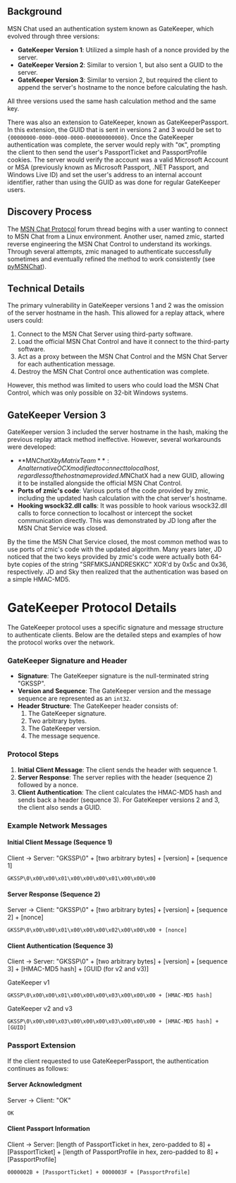 ## Background
MSN Chat used an authentication system known as GateKeeper, which evolved through three versions:
- **GateKeeper Version 1**: Utilized a simple hash of a nonce provided by the server.
- **GateKeeper Version 2**: Similar to version 1, but also sent a GUID to the server.
- **GateKeeper Version 3**: Similar to version 2, but required the client to append the server's hostname to the nonce before calculating the hash.

All three versions used the same hash calculation method and the same key.

There was also an extension to GateKeeper, known as GateKeeperPassport.
In this extension, the GUID that is sent in versions 2 and 3 would be set to `{00000000-0000-0000-0000-000000000000}`. Once the GateKeeper authentication was complete, the server would reply with "`OK`", prompting the client to then send the user's PassportTicket and PassportProfile cookies.
The server would verify the account was a valid Microsoft Account or MSA (previously known as Microsoft Passport, .NET Passport, and Windows Live ID) and set the user's address to an internal account identifier, rather than using the GUID as was done for regular GateKeeper users.

## Discovery Process
The [MSN Chat Protocol](MSN%20Chat%20Protocol.md) forum thread begins with a user wanting to connect to MSN Chat from a Linux environment. Another user, named zmic, started reverse engineering the MSN Chat Control to understand its workings. Through several attempts, zmic managed to authenticate successfully sometimes and eventually refined the method to work consistently (see [pyMSNChat](./pyMSNChat/)).

## Technical Details
The primary vulnerability in GateKeeper versions 1 and 2 was the omission of the server hostname in the hash. This allowed for a replay attack, where users could:
1. Connect to the MSN Chat Server using third-party software.
2. Load the official MSN Chat Control and have it connect to the third-party software.
3. Act as a proxy between the MSN Chat Control and the MSN Chat Server for each authentication message.
4. Destroy the MSN Chat Control once authentication was complete.

However, this method was limited to users who could load the MSN Chat Control, which was only possible on 32-bit Windows systems.

## GateKeeper Version 3
GateKeeper version 3 included the server hostname in the hash, making the previous replay attack method ineffective. However, several workarounds were developed:
- **M$NChatX by Matrix Team**: An alternative OCX modified to connect to localhost, regardless of the hostname provided. M$NChatX had a new GUID, allowing it to be installed alongside the official MSN Chat Control.
- **Ports of zmic's code**: Various ports of the code provided by zmic, including the updated hash calculation with the chat server's hostname.
- **Hooking wsock32.dll calls**: It was possible to hook various wsock32.dll calls to force connection to localhost or intercept the socket communication directly. This was demonstrated by JD long after the MSN Chat Service was closed.

By the time the MSN Chat Service closed, the most common method was to use ports of zmic's code with the updated algorithm. Many years later, JD noticed that the two keys provided by zmic's code were actually both 64-byte copies of the string "SRFMKSJANDRESKKC" XOR'd by 0x5c and 0x36, respectively. JD and Sky then realized that the authentication was based on a simple HMAC-MD5.

# GateKeeper Protocol Details

The GateKeeper protocol uses a specific signature and message structure to authenticate clients. Below are the detailed steps and examples of how the protocol works over the network.

### GateKeeper Signature and Header
- **Signature**: The GateKeeper signature is the null-terminated string "GKSSP".
- **Version and Sequence**: The GateKeeper version and the message sequence are represented as an `int32`.
- **Header Structure**: The GateKeeper header consists of:
  1. The GateKeeper signature.
  2. Two arbitrary bytes.
  3. The GateKeeper version.
  4. The message sequence.

### Protocol Steps
1. **Initial Client Message**: The client sends the header with sequence 1.
2. **Server Response**: The server replies with the header (sequence 2) followed by a nonce.
3. **Client Authentication**: The client calculates the HMAC-MD5 hash and sends back a header (sequence 3). For GateKeeper versions 2 and 3, the client also sends a GUID.

### Example Network Messages

#### Initial Client Message (Sequence 1)

Client -> Server: "GKSSP\0" + [two arbitrary bytes] + [version] + [sequence 1]

```
GKSSP\0\x00\x00\x01\x00\x00\x00\x01\x00\x00\x00
```

#### Server Response (Sequence 2)

Server -> Client: "GKSSP\0" + [two arbitrary bytes] + [version] + [sequence 2] + [nonce]

```
GKSSP\0\x00\x00\x01\x00\x00\x00\x02\x00\x00\x00 + [nonce]
```

#### Client Authentication (Sequence 3)

Client -> Server: "GKSSP\0" + [two arbitrary bytes] + [version] + [sequence 3] + [HMAC-MD5 hash] + [GUID (for v2 and v3)]

GateKeeper v1
```
GKSSP\0\x00\x00\x01\x00\x00\x00\x03\x00\x00\x00 + [HMAC-MD5 hash]
```

GateKeeper v2 and v3
```
GKSSP\0\x00\x00\x03\x00\x00\x00\x03\x00\x00\x00 + [HMAC-MD5 hash] + [GUID]
```

### Passport Extension

If the client requested to use GateKeeperPassport, the authentication continues as follows:

#### Server Acknowledgment

Server -> Client: "OK"

```
OK
```

#### Client Passport Information

Client -> Server: [length of PassportTicket in hex, zero-padded to 8] + [PassportTicket] + [length of PassportProfile in hex, zero-padded to 8] + [PassportProfile]

```
0000002B + [PassportTicket] + 0000003F + [PassportProfile]
```